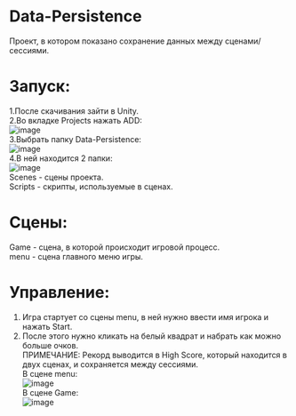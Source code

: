 # Data-Persistence
Проект, в котором показано сохранение данных между сценами/сессиями.
# Запуск:
1.После скачивания зайти в Unity.  
2.Во вкладке Projects нажать ADD:  
![image](https://user-images.githubusercontent.com/92053203/148236892-5b09d20b-4791-44db-aa30-f9d1d0625819.png)  
3.Выбрать папку Data-Persistence:   
![image](https://user-images.githubusercontent.com/92053203/148421472-b82a4f6e-1d67-4b11-bac5-47b17e46ec1c.png)  
4.В ней находится 2 папки:  
![image](https://user-images.githubusercontent.com/92053203/148421670-651d92b9-cabb-4c9d-9313-723ba5b2776c.png)  
Scenes - сцены проекта.  
Scripts - скрипты, используемые в сценах.  
# Сцены:  
Game - сцена, в которой происходит игровой процесс.  
menu - сцена главного меню игры.  
# Управление:
1. Игра стартует со сцены menu, в ней нужно ввести имя игрока и нажать Start.
2. После этого нужно кликать на белый квадрат и набрать как можно больше очков.  
ПРИМЕЧАНИЕ: Рекорд выводится в High Score, который находится в двух сценах, и сохраняется между сессиями.  
В сцене menu:  
![image](https://user-images.githubusercontent.com/92053203/148422189-99cff6a6-a0e2-4435-a97f-e5aa87c13725.png)  
В сцене Game:  
![image](https://user-images.githubusercontent.com/92053203/148422286-099f8f95-9574-4e79-9dc4-8cec6d8285d0.png)  
